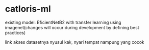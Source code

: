 # catloris-ml
existing model: EficientNetB2 with transfer learning using imagenet(changes will occur during development by defining best practices)

link akses datasetnya nyusul kak, nyari tempat nampung yang cocok
